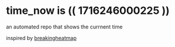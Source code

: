 # time_now is (( 1716246000225 ))

an automated repo that shows the currnent time

inspired by [breakingheatmap](https://github.com/breakingheatmap/breakingheatmap)